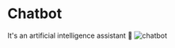 # Chatbot
It's an artificial intelligence assistant 🤖
![chatbot](https://github.com/MuhammadzohidLatifjonov/Chatbot/assets/142134610/abff0a84-43c2-4d9b-9eed-13acbea38177)

